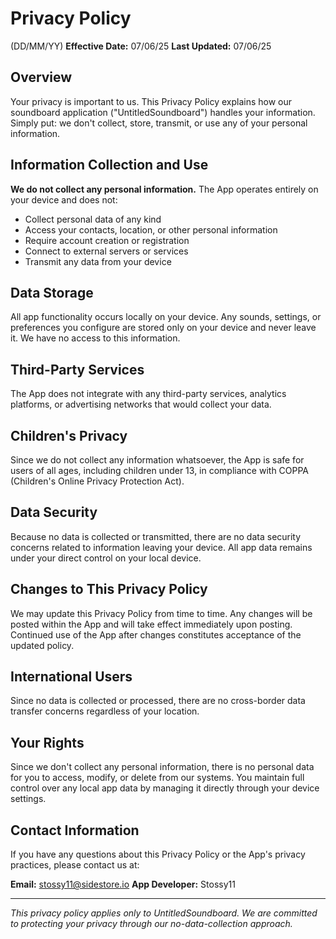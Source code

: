 # Privacy Policy

(DD/MM/YY)
**Effective Date:** 07/06/25 
**Last Updated:** 07/06/25

## Overview

Your privacy is important to us. This Privacy Policy explains how our soundboard application ("UntitledSoundboard") handles your information. Simply put: we don't collect, store, transmit, or use any of your personal information.

## Information Collection and Use

**We do not collect any personal information.** The App operates entirely on your device and does not:

- Collect personal data of any kind
- Access your contacts, location, or other personal information
- Require account creation or registration
- Connect to external servers or services
- Transmit any data from your device

## Data Storage

All app functionality occurs locally on your device. Any sounds, settings, or preferences you configure are stored only on your device and never leave it. We have no access to this information.

## Third-Party Services

The App does not integrate with any third-party services, analytics platforms, or advertising networks that would collect your data.

## Children's Privacy

Since we do not collect any information whatsoever, the App is safe for users of all ages, including children under 13, in compliance with COPPA (Children's Online Privacy Protection Act).

## Data Security

Because no data is collected or transmitted, there are no data security concerns related to information leaving your device. All app data remains under your direct control on your local device.

## Changes to This Privacy Policy

We may update this Privacy Policy from time to time. Any changes will be posted within the App and will take effect immediately upon posting. Continued use of the App after changes constitutes acceptance of the updated policy.

## International Users

Since no data is collected or processed, there are no cross-border data transfer concerns regardless of your location.

## Your Rights

Since we don't collect any personal information, there is no personal data for you to access, modify, or delete from our systems. You maintain full control over any local app data by managing it directly through your device settings.

## Contact Information

If you have any questions about this Privacy Policy or the App's privacy practices, please contact us at:

**Email:** stossy11@sidestore.io 
**App Developer:** Stossy11

---

*This privacy policy applies only to UntitledSoundboard. We are committed to protecting your privacy through our no-data-collection approach.*
